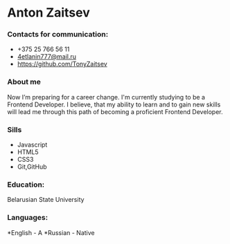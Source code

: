 # Anton Zaitsev

### Contacts for communication:
* +375 25 766 56 11
* 4etlanin777@mail.ru
* https://github.com/TonyZaitsev

### About me
Now I’m preparing for a career change. I'm currently studying to be a Frontend Developer. I believe, that my ability to learn and to gain new skills will lead me through this path of becoming a proficient Frontend Developer.

### Sills
* Javascript
* HTML5
* CSS3
* Git,GitHub 

### Education:

Belarusian State University

### Languages:
*English - A
*Russian - Native
